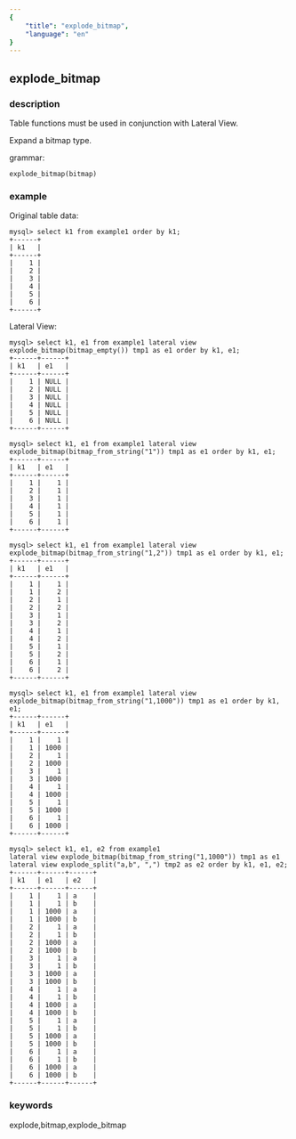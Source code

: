 ```yaml
---
{
    "title": "explode_bitmap",
    "language": "en"
}
---
```


<!--
Licensed to the Apache Software Foundation (ASF) under one
or more contributor license agreements.  See the NOTICE file
distributed with this work for additional information
regarding copyright ownership.  The ASF licenses this file
to you under the Apache License, Version 2.0 (the
"License"); you may not use this file except in compliance
with the License.  You may obtain a copy of the License at

  http://www.apache.org/licenses/LICENSE-2.0

Unless required by applicable law or agreed to in writing,
software distributed under the License is distributed on an
"AS IS" BASIS, WITHOUT WARRANTIES OR CONDITIONS OF ANY
KIND, either express or implied.  See the License for the
specific language governing permissions and limitations
under the License.
-->

## explode_bitmap

### description

Table functions must be used in conjunction with Lateral View.

Expand a bitmap type.

grammar:

```
explode_bitmap(bitmap)
```

### example

Original table data:

```
mysql> select k1 from example1 order by k1;
+------+
| k1   |
+------+
|    1 |
|    2 |
|    3 |
|    4 |
|    5 |
|    6 |
+------+
```

Lateral View:

```
mysql> select k1, e1 from example1 lateral view explode_bitmap(bitmap_empty()) tmp1 as e1 order by k1, e1;
+------+------+
| k1   | e1   |
+------+------+
|    1 | NULL |
|    2 | NULL |
|    3 | NULL |
|    4 | NULL |
|    5 | NULL |
|    6 | NULL |
+------+------+

mysql> select k1, e1 from example1 lateral view explode_bitmap(bitmap_from_string("1")) tmp1 as e1 order by k1, e1;
+------+------+
| k1   | e1   |
+------+------+
|    1 |    1 |
|    2 |    1 |
|    3 |    1 |
|    4 |    1 |
|    5 |    1 |
|    6 |    1 |
+------+------+

mysql> select k1, e1 from example1 lateral view explode_bitmap(bitmap_from_string("1,2")) tmp1 as e1 order by k1, e1;
+------+------+
| k1   | e1   |
+------+------+
|    1 |    1 |
|    1 |    2 |
|    2 |    1 |
|    2 |    2 |
|    3 |    1 |
|    3 |    2 |
|    4 |    1 |
|    4 |    2 |
|    5 |    1 |
|    5 |    2 |
|    6 |    1 |
|    6 |    2 |
+------+------+

mysql> select k1, e1 from example1 lateral view explode_bitmap(bitmap_from_string("1,1000")) tmp1 as e1 order by k1, e1;
+------+------+
| k1   | e1   |
+------+------+
|    1 |    1 |
|    1 | 1000 |
|    2 |    1 |
|    2 | 1000 |
|    3 |    1 |
|    3 | 1000 |
|    4 |    1 |
|    4 | 1000 |
|    5 |    1 |
|    5 | 1000 |
|    6 |    1 |
|    6 | 1000 |
+------+------+

mysql> select k1, e1, e2 from example1
lateral view explode_bitmap(bitmap_from_string("1,1000")) tmp1 as e1
lateral view explode_split("a,b", ",") tmp2 as e2 order by k1, e1, e2;
+------+------+------+
| k1   | e1   | e2   |
+------+------+------+
|    1 |    1 | a    |
|    1 |    1 | b    |
|    1 | 1000 | a    |
|    1 | 1000 | b    |
|    2 |    1 | a    |
|    2 |    1 | b    |
|    2 | 1000 | a    |
|    2 | 1000 | b    |
|    3 |    1 | a    |
|    3 |    1 | b    |
|    3 | 1000 | a    |
|    3 | 1000 | b    |
|    4 |    1 | a    |
|    4 |    1 | b    |
|    4 | 1000 | a    |
|    4 | 1000 | b    |
|    5 |    1 | a    |
|    5 |    1 | b    |
|    5 | 1000 | a    |
|    5 | 1000 | b    |
|    6 |    1 | a    |
|    6 |    1 | b    |
|    6 | 1000 | a    |
|    6 | 1000 | b    |
+------+------+------+
```

### keywords

explode,bitmap,explode_bitmap
